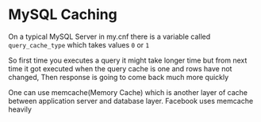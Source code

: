 # MySQL Caching

On a typical MySQL Server in my.cnf there is a variable called `query_cache_type` which takes values `0` or `1` 

So first time you executes a query it might take longer time but from next time it got executed when the query cache is one and rows have not changed, Then response is going to come back much more quickly

One can use memcache(Memory Cache) which is another layer of cache between application server and database layer. Facebook uses memcache heavily